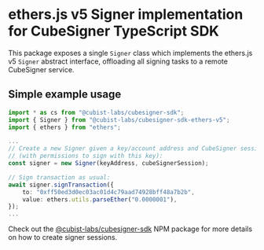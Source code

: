 # ethers.js v5 Signer implementation for CubeSigner TypeScript SDK

This package exposes a single `Signer` class which implements the ethers.js v5
`Signer` abstract interface, offloading all signing tasks to a remote CubeSigner service.

## Simple example usage

```typescript
import * as cs from "@cubist-labs/cubesigner-sdk";
import { Signer } from "@cubist-labs/cubesigner-sdk-ethers-v5";
import { ethers } from "ethers";

...
// Create a new Signer given a key/account address and CubeSigner session object
// (with permissions to sign with this key):
const signer = new Signer(keyAddress, cubeSignerSession);

// Sign transaction as usual:
await signer.signTransaction({
    to: "0xff50ed3d0ec03ac01d4c79aad74928bff48a7b2b",
    value: ethers.utils.parseEther("0.0000001"),
});
...
```

Check out the [@cubist-labs/cubesigner-sdk](https://www.npmjs.com/package/@cubist-labs/cubesigner-sdk) NPM package for more details on how to create signer sessions.
